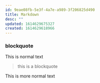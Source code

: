 ```yaml
---
id: 9eae08fb-5e3f-4a7e-a989-3f206825d490
title: Markdown
desc: ""
updated: 1614629675327
created: 1614629618966
---
```


### blockquote

This is normal text

> this is a blockquote

This is more normal text
